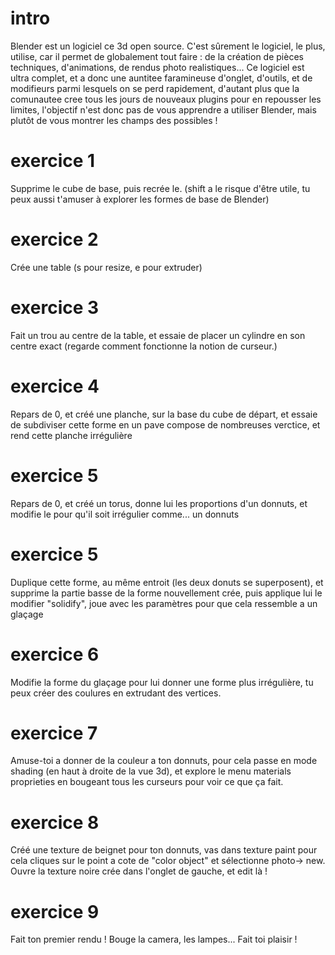 # intro

Blender est un logiciel ce 3d open source. C'est sûrement le logiciel, le plus, utilise, car il permet de globalement tout faire : de la création de pièces techniques, d'animations, de rendus photo realistiques... Ce logiciel est ultra complet, et a donc une auntitee faramineuse d'onglet, d'outils, et de modifieurs parmi lesquels on se perd rapidement, d'autant plus que la comunautee cree tous les jours de nouveaux plugins pour en repousser les limites, l'objectif n'est donc pas de vous apprendre a utiliser Blender, mais plutôt de vous montrer les champs des possibles ! 

# exercice 1

Supprime le cube de base, puis recrée le. (shift a le risque d'être utile, tu peux aussi t'amuser à explorer les formes de base de Blender)

# exercice 2

Crée une table (s pour resize, e pour extruder)

# exercice 3

Fait un trou au centre de la table, et essaie de placer un cylindre en son centre exact (regarde comment fonctionne la notion de curseur.)

# exercice 4

Repars de 0, et créé une planche, sur la base du cube de départ, et essaie de subdiviser cette forme en un pave compose de nombreuses verctice, et rend cette planche irrégulière

# exercice 5

Repars de 0, et créé un torus, donne lui les proportions d'un donnuts, et modifie le pour qu'il soit irrégulier comme... un donnuts

# exercice 5

Duplique cette forme, au même entroit (les deux donuts se superposent), et supprime la partie basse de la forme nouvellement crée, puis applique lui le modifier "solidify", joue avec les paramètres pour que cela ressemble a un glaçage

# exercice 6

Modifie la forme du glaçage pour lui donner une forme plus irrégulière, tu peux créer des coulures en extrudant des vertices. 

# exercice 7

Amuse-toi a donner de la couleur a ton donnuts, pour cela passe en mode shading (en haut à droite de la vue 3d), et explore le menu materials proprieties en bougeant tous les curseurs pour voir ce que ça fait.

# exercice 8 

Créé une texture de beignet pour ton donnuts, vas dans texture paint pour cela cliques sur le point a cote de "color object" et sélectionne photo-> new. Ouvre la texture noire crée dans l'onglet de gauche, et edit là !

# exercice 9

Fait ton premier rendu ! Bouge la camera, les lampes... Fait toi plaisir !
